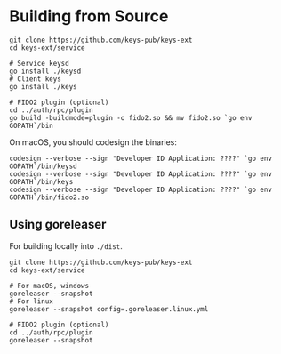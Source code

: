 # Building from Source

```shell
git clone https://github.com/keys-pub/keys-ext
cd keys-ext/service

# Service keysd
go install ./keysd
# Client keys
go install ./keys

# FIDO2 plugin (optional)
cd ../auth/rpc/plugin
go build -buildmode=plugin -o fido2.so && mv fido2.so `go env GOPATH`/bin
```

On macOS, you should codesign the binaries:

```shell
codesign --verbose --sign "Developer ID Application: ????" `go env GOPATH`/bin/keysd
codesign --verbose --sign "Developer ID Application: ????" `go env GOPATH`/bin/keys
codesign --verbose --sign "Developer ID Application: ????" `go env GOPATH`/bin/fido2.so
```

## Using goreleaser

For building locally into `./dist`.

```shell
git clone https://github.com/keys-pub/keys-ext
cd keys-ext/service

# For macOS, windows
goreleaser --snapshot
# For linux
goreleaser --snapshot config=.goreleaser.linux.yml

# FIDO2 plugin (optional)
cd ../auth/rpc/plugin
goreleaser --snapshot
```
